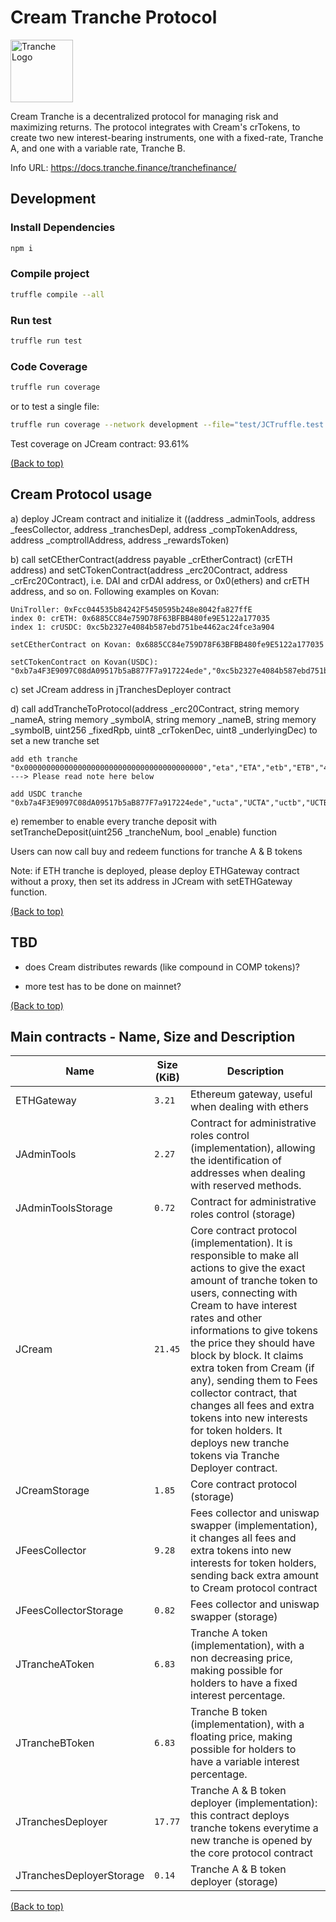 # Cream Tranche Protocol

<img src="https://gblobscdn.gitbook.com/spaces%2F-MP969WsfbfQJJFgxp2K%2Favatar-1617981494187.png?alt=media" alt="Tranche Logo" width="100">

Cream Tranche is a decentralized protocol for managing risk and maximizing returns. The protocol integrates with Cream's crTokens, to create two new interest-bearing instruments, one with a fixed-rate, Tranche A, and one with a variable rate, Tranche B. 

Info URL: https://docs.tranche.finance/tranchefinance/


## Development

### Install Dependencies

```bash
npm i
```

### Compile project

```bash
truffle compile --all
```

### Run test

```bash
truffle run test
```

### Code Coverage

```bash
truffle run coverage
```

or to test a single file:

```bash
truffle run coverage --network development --file="test/JCTruffle.test.js"    
```

Test coverage on JCream contract: 93.61%


[(Back to top)](#Cream-Tranche-Protocol)


## Cream Protocol usage

a) deploy JCream contract and initialize it ((address _adminTools, address _feesCollector, address _tranchesDepl,
            address _compTokenAddress, address _comptrollAddress, address _rewardsToken)

b) call setCEtherContract(address payable _crEtherContract) (crETH address) and setCTokenContract(address _erc20Contract, address _crErc20Contract), i.e. DAI and crDAI address, or 0x0(ethers) and crETH address, and so on. Following examples on Kovan:

    UniTroller: 0xFcc044535b84242F5450595b248e8042fa827ffE
    index 0: crETH: 0x6885CC84e759D78F63BFBB480fe9E5122a177035
    index 1: crUSDC: 0xc5b2327e4084b587ebd751be4462ac24fce3a904

    setCEtherContract on Kovan: 0x6885CC84e759D78F63BFBB480fe9E5122a177035

    setCTokenContract on Kovan(USDC): "0xb7a4F3E9097C08dA09517b5aB877F7a917224ede","0xc5b2327e4084b587ebd751be4462ac24fce3a904"

c) set JCream address in jTranchesDeployer contract

d) call addTrancheToProtocol(address _erc20Contract, string memory _nameA, string memory _symbolA, 
            string memory _nameB, string memory _symbolB, uint256 _fixedRpb, uint8 _crTokenDec, uint8 _underlyingDec) to set a new tranche set

    add eth tranche "0x0000000000000000000000000000000000000000","eta","ETA","etb","ETB","40000000000000000","8","18" ---> Please read note here below
    
    add USDC tranche "0xb7a4F3E9097C08dA09517b5aB877F7a917224ede","ucta","UCTA","uctb","UCTB","30000000000000","8","6"

e) remember to enable every tranche deposit with setTrancheDeposit(uint256 _trancheNum, bool _enable) function

Users can now call buy and redeem functions for tranche A & B tokens

Note: if ETH tranche is deployed, please deploy ETHGateway contract without a proxy, then set its address in JCream with setETHGateway function.

[(Back to top)](#Cream-Tranche-Protocol)

## TBD

- does Cream distributes rewards (like compound in COMP tokens)?

- more test has to be done on mainnet?

[(Back to top)](#Cream-Tranche-Protocol)

## Main contracts - Name, Size and Description

<table>
    <thead>
      <tr>
        <th>Name</th>
        <th>Size (KiB)</th>
        <th>Description</th>
      </tr>
    </thead>
    <tbody>
        <tr>
            <td>ETHGateway</td>
            <td><code>3.21</code></td>
            <td>Ethereum gateway, useful when dealing with ethers</td>
        </tr>
        <tr>
            <td>JAdminTools</td>
            <td><code>2.27</code></td>
            <td>Contract for administrative roles control (implementation), allowing the identification of addresses when dealing with reserved methods.</td>
        </tr>
        <tr>
            <td>JAdminToolsStorage</td>
            <td><code>0.72</code></td>
            <td>Contract for administrative roles control (storage)</td>
        </tr>
        <tr>
            <td>JCream</td>
            <td><code>21.45</code></td>
            <td>Core contract protocol (implementation). It is responsible to make all actions to give the exact amount of tranche token to users, connecting with Cream to have interest rates and other informations to give tokens the price they should have block by block. It claims extra token from Cream (if any), sending them to Fees collector contract, that changes all fees and extra tokens into new interests for token holders. It deploys new tranche tokens via Tranche Deployer contract.</td>
        </tr>
        <tr>
            <td>JCreamStorage</td>
            <td><code>1.85</code></td>
            <td>Core contract protocol (storage)</td>
        </tr>
        <tr>
            <td>JFeesCollector</td>
            <td><code>9.28</code></td>
            <td>Fees collector and uniswap swapper (implementation), it changes all fees and extra tokens into new interests for token holders, sending back extra amount to Cream protocol contract</td>
        </tr>
        <tr>
            <td>JFeesCollectorStorage</td>
            <td><code>0.82</code></td>
            <td>Fees collector and uniswap swapper (storage)</td>
        </tr>
        <tr>
            <td>JTrancheAToken</td>
            <td><code>6.83</code></td>
            <td>Tranche A token (implementation), with a non decreasing price, making possible for holders to have a fixed interest percentage.</td>
        </tr>
        <tr>
            <td>JTrancheBToken</td>
            <td><code>6.83</code></td>
            <td>Tranche B token (implementation), with a floating price, making possible for holders to have a variable interest percentage.</td>
        </tr>
        <tr>
            <td>JTranchesDeployer</td>
            <td><code>17.77</code></td>
            <td>Tranche A & B token deployer (implementation): this contract deploys tranche tokens everytime a new tranche is opened by the core protocol contract</td>
        </tr>
        <tr>
            <td>JTranchesDeployerStorage</td>
            <td><code>0.14</code></td>
            <td>Tranche A & B token deployer (storage)</td>
        </tr>
    </tbody>
  </table>

[(Back to top)](#Cream-Tranche-Protocol)